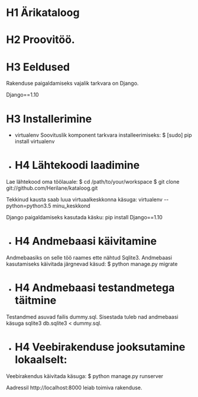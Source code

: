 # H1 Ärikataloog
# H2 Proovitöö.

# H3 Eeldused
Rakenduse paigaldamiseks vajalik tarkvara on Django.

Django==1.10

# H3 Installerimine

* virtualenv
Soovituslik komponent tarkvara installeerimiseks: 
$ [sudo] pip install virtualenv

* # H4 Lähtekoodi laadimine
Lae lähtekood oma töölauale:
$ cd /path/to/your/workspace
$ git clone git://github.com/Herilane/kataloog.git

Tekkinud kausta saab luua virtuaalkeskkonna käsuga:
virtualenv --python=python3.5 minu_keskkond

Django paigaldamiseks kasutada käsku:
pip install Django==1.10 

* # H4 Andmebaasi käivitamine
Andmebaasiks on selle töö raames ette nähtud Sqlite3. Andmebaasi kasutamiseks käivitada järgnevad käsud:
$ python manage.py migrate

* # H4 Andmebaasi testandmetega täitmine
Testandmed asuvad failis dummy.sql. Sisestada tuleb nad andmebaasi käsuga sqlite3 db.sqlite3 < dummy.sql.

* # H4 Veebirakenduse jooksutamine lokaalselt:
Veebirakendus käivitada käsuga:
$ python manage.py runserver

Aadressil http://localhost:8000 leiab toimiva rakenduse.
